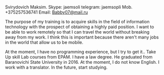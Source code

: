 Svirydovich Maksim. Skype: jaemsoli telegram: jaemsopli Mob. +375257536741 Email: Babby07@mail.ru

The purpose of my training is to acquire skills in the field of information technology with the prospect of obtaining a highly paid position. I want to be able to work remotely so that I can travel the world without breaking away from my work. I think this is important because there aren't many jobs in the world that allow us to be mobile.

At the moment, I have no programming experience, but I try to get it.. Take Up skill Lab courses from EPAM. I have a law degree. He graduated from Baranovichi State University in 2016. At the moment, I do not know English. I work with a translator. In the future, start studying.


